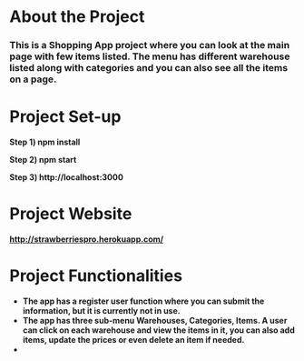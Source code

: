# About the Project
### This is a Shopping App project where you can look at the main page with few items listed. The menu has different warehouse listed along with categories and you can also see all the items on a page.

# Project Set-up

**Step 1) npm install**

**Step 2) npm start**

**Step 3) http://localhost:3000**

# Project Website

**http://strawberriespro.herokuapp.com/**

# Project Functionalities

* **The app has a register user function where you can submit the information, but it is currently not in use.**
* **The app has three sub-menu Warehouses, Categories, Items. A user can click on each warehouse and view the items in it, you can also add items, update the prices or even delete an item if needed.**
* 
